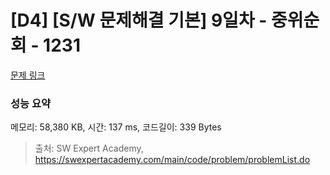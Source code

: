 # [D4] [S/W 문제해결 기본] 9일차 - 중위순회 - 1231 

[문제 링크](https://swexpertacademy.com/main/code/problem/problemDetail.do?contestProbId=AV140YnqAIECFAYD) 

### 성능 요약

메모리: 58,380 KB, 시간: 137 ms, 코드길이: 339 Bytes



> 출처: SW Expert Academy, https://swexpertacademy.com/main/code/problem/problemList.do